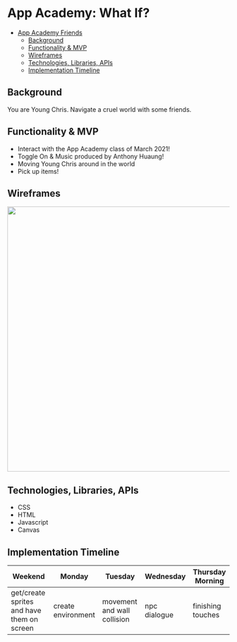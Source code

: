 # App Academy: What If?

- [App Academy Friends](#app-academy-friends)
  - [Background](#background)
  - [Functionality & MVP](#functionality--mvp)
  - [Wireframes](#wireframes)
  - [Technologies, Libraries, APIs](#technologies-libraries-apis)
  - [Implementation Timeline](#implementation-timeline)

## Background

You are Young Chris. Navigate a cruel world with some friends. 

## Functionality & MVP

* Interact with the App Academy class of March 2021!
* Toggle On & Music produced by Anthony Huaung!
* Moving Young Chris around in the world
* Pick up items!
  
## Wireframes

<img src="https://github.com/rzleu/redesigned-octo-barnacle/blob/assests/wireframe.png?raw=true" width="600">

## Technologies, Libraries, APIs

* CSS
* HTML
* Javascript
* Canvas

## Implementation Timeline

|Weekend | Monday | Tuesday | Wednesday | Thursday Morning |
|---|---|---|---|---|
|get/create sprites and have them on screen | create environment | movement and wall collision | npc dialogue | finishing touches|
